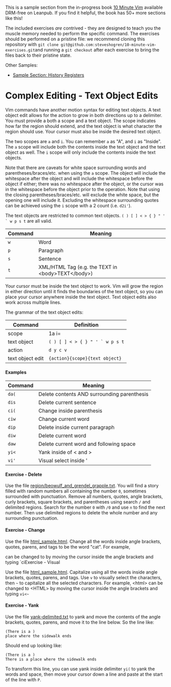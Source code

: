 This is a sample section from the in-progress book
[10 Minute Vim](https://leanpub.com/deliberatevim/) available DRM-free on
Leanpub. If you find it helpful, the book has 50+ more sections like this!

The included exercises _are_ contrived - they are designed to teach you the
muscle memory needed to perform the specific command. The exercises should be
performed on a pristine file: we recommend cloning this repository with `git
clone git@github.com:steveshogren/10-minute-vim-exercises.git`and running a `git
checkout` after each exercise to bring the files back to their pristine state.

Other Samples:
* [Sample Section: History Registers](book\_sample\_history\_registers.md)

# Complex Editing - Text Object Edits

Vim commands have another motion syntax for editing text objects. A text object
edit allows for the action to grow in both directions up to a delimiter. You
must provide a both a scope and a text object. The scope indicates how far the
region should extend, and the text object is what character the region should
use. Your cursor must also be inside the desired text object.

The two scopes are `a` and `i`. You can remember `a` as "A", and `i` as
"Inside". The `a` scope will include both the contents inside the text object
and the text object as well. The `i` scope will only include the contents inside
the text objects.

Note that there are caveats for white space surrounding words and
parentheses/braces/etc. when using the `a` scope. The object will include the
whitespace after the object and will include the whitespace before the object
if either; there was no whitespace after the object, or the cursor was in the
whitespace before the object prior to the operation. Note that using the closing
parentheses/braces/etc. will exclude the white space, but the opening one will
include it. Excluding the whitespace surrounding quotes can be achieved using
the `i` scope with a 2 count (i.e. `d2i'`).

The text objects are restricted to common text objects. `` ( ) [ ] < > { } " ' ` w p s t `` are all valid.

| Command | Meaning                                                       |
|---------|---------------------------------------------------------------|
| `w`     | Word                                                          |
| `p`     | Paragraph                                                     |
| `s`     | Sentence                                                      |
| `t`     | XML/HTML Tag (e.g. the TEXT in &lt;body&gt;TEXT&lt;/body&gt;) |

Your cursor must be inside the text object to work. Vim will grow the region in
either direction until it finds the boundaries of the text object, so you can
place your cursor anywhere inside the text object. Text object edits also work
across multiple lines.

The grammar of the text object edits:

| Command          | Definition                          |
|------------------|-------------------------------------|
| scope            | 1a i=                               |
| text object      | `` ( ) [ ] < > { } " ' ` w p s t `` |
| action           | `d y c v`                           |
| text object edit | `{action}{scope}{text object}`      |

#### Examples

| Command | Meaning                                     |
|---------|---------------------------------------------|
| `da(`   | Delete contents AND surrounding parenthesis |
| `dis`   | Delete current sentence                     |
| `ci(`   | Change inside parenthesis                   |
| `ciw`   | Change current word                         |
| `dip`   | Delete inside current paragraph             |
| `diw`   | Delete current word                         |
| `daw`   | Delete current word and following space     |
| `yi<`   | Yank inside of &lt; and &gt;                |
| `vi'`   | Visual select inside '                      |

#### Exercise - Delete

Use the file
[region/beowulf\_and\_grendel\_grapple.txt](region/beowulf\_and\_grendel\_grapple.txt).
You will find a story filled with random numbers all containing the number `0`,
sometimes surrounded with punctuation. Remove all numbers, quotes, angle
brackets, curly brackets, square brackets, and parentheses using search `/` and
delimited regions. Search for the number `0` with `/0` and use `n` to find the
next number. Then use delimited regions to delete the whole number and any
surrounding punctuation.

#### Exercise - Change

Use the file [html\_sample.html](html\_sample.html). Change all the words inside
angle brackets, quotes, parens, and tags to be the word "cat". For example,
<html> can be changed to <cat> by moving the cursor inside the angle brackets
and typing `ci<cat`

#### Exercise - Visual

Use the file [html\_sample.html](html\_sample.html). Capitalize using all the
words inside angle brackets, quotes, parens, and tags. Use `v` to visually
select the characters, then `~` to capitalize all the selected characters. For
example, &lt;html&gt; can be changed to &lt;HTML&gt; by moving the cursor inside
the angle brackets and typing `vi<~`

#### Exercise - Yank

Use the file [yank-delimited.txt](yank-delimited.txt) to yank and move the
contents of the angle brackets, quotes, parens, and move it to the line below.
So the line like:

    (There is a )
    place where the sidewalk ends

Should end up looking like:

    (There is a )
    There is a place where the sidewalk ends

To transform this line, you can use yank inside delimiter `yi(` to yank the
words and space, then move your cursor down a line and paste at the start of the
line with `P`.
